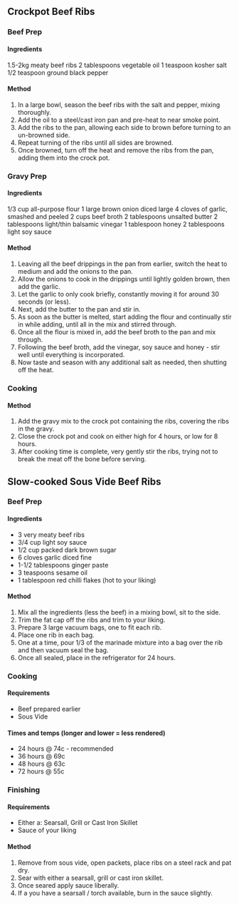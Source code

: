 ## Crockpot Beef Ribs

### Beef Prep

#### Ingredients

1.5-2kg meaty beef ribs
2 tablespoons vegetable oil
1 teaspoon kosher salt
1/2 teaspoon ground black pepper

#### Method

1. In a large bowl, season the beef ribs with the salt and pepper, mixing thoroughly.
1. Add the oil to a steel/cast iron pan and pre-heat to near smoke point.
1. Add the ribs to the pan, allowing each side to brown before turning to an un-browned side.
1. Repeat turning of the ribs until all sides are browned.
1. Once browned, turn off the heat and remove the ribs from the pan, adding them into the crock pot.

### Gravy Prep

#### Ingredients

1/3 cup all-purpose flour
1 large brown onion diced large
4 cloves of garlic, smashed and peeled
2 cups beef broth
2 tablespoons unsalted butter
2 tablespoons light/thin balsamic vinegar
1 tablespoon honey
2 tablespoons light soy sauce

#### Method

1. Leaving all the beef drippings in the pan from earlier, switch the heat to medium and add the onions to the pan.
1. Allow the onions to cook in the drippings until lightly golden brown, then add the garlic.
1. Let the garlic to only cook briefly, constantly moving it for around 30 seconds (or less).
1. Next, add the butter to the pan and stir in.
1. As soon as the butter is melted, start adding the flour and continually stir in while adding, until all in the mix and stirred through.
1. Once all the flour is mixed in, add the beef broth to the pan and mix through.
1. Following the beef broth, add the vinegar, soy sauce and honey - stir well until everything is incorporated.
1. Now taste and season with any additional salt as needed, then shutting off the heat.

### Cooking

#### Method

1. Add the gravy mix to the crock pot containing the ribs, covering the ribs in the gravy.
1. Close the crock pot and cook on either high for 4 hours, or low for 8 hours.
1. After cooking time is complete, very gently stir the ribs, trying not to break the meat off the bone before serving.



## Slow-cooked Sous Vide Beef Ribs

### Beef Prep

#### Ingredients

* 3 very meaty beef ribs
* 3/4 cup light soy sauce
* 1/2 cup packed dark brown sugar
* 6 cloves garlic diced fine
* 1-1/2 tablespoons ginger paste
* 3 teaspoons sesame oil
* 1 tablespoon red chilli flakes (hot to your liking)

#### Method

1. Mix all the ingredients (less the beef) in a mixing bowl, sit to the side.
1. Trim the fat cap off the ribs and trim to your liking.
1. Prepare 3 large vacuum bags, one to fit each rib.
1. Place one rib in each bag.
1. One at a time, pour 1/3 of the marinade mixture into a bag over the rib and then vacuum seal the bag.
1. Once all sealed, place in the refrigerator for 24 hours.


### Cooking

#### Requirements

* Beef prepared earlier
* Sous Vide

#### Times and temps (longer and lower = less rendered)

* 24 hours @ 74c - recommended
* 36 hours @ 69c
* 48 hours @ 63c
* 72 hours @ 55c


### Finishing

#### Requirements

* Either a: Searsall, Grill or Cast Iron Skillet
* Sauce of your liking

#### Method

1. Remove from sous vide, open packets, place ribs on a steel rack and pat dry.
1. Sear with either a searsall, grill or cast iron skillet.
1. Once seared apply sauce liberally.
1. If a you have a searsall / torch available, burn in the sauce slightly.
